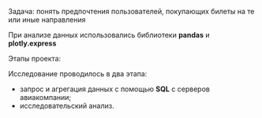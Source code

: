 Задача: понять предпочтения пользователей, покупающих билеты на те или иные направления

При анализе данных использовались библиотеки <b>pandas</b> и <b>plotly.express</b>

Этапы проекта:

Исследование проводилось в два этапа:

* запрос и агрегация данных с помощью <b>SQL</b> с серверов авиакомпании;
* исследовательский анализ.
